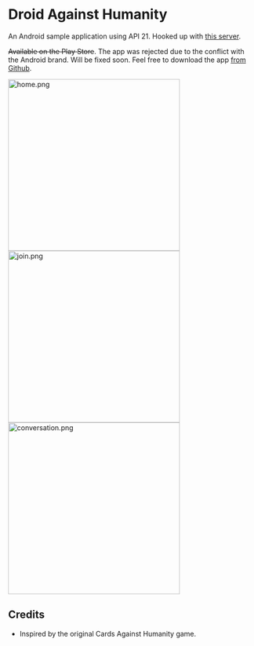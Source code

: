 # Droid Against Humanity

An Android sample application using API 21. Hooked up with [this server](https://github.com/acadet/socket-against-humanity).

<s>Available on the Play Store</s>. The app was rejected due to the conflict with the Android brand. Will be fixed soon. Feel free to download the app [from Github](https://github.com/acadet/droid-against-humanity/releases).

<img src="https://raw.githubusercontent.com/acadet/droid-against-humanity/master/screenshots/home.png" alt="home.png" width="350px">

<img src="https://raw.githubusercontent.com/acadet/droid-against-humanity/master/screenshots/join.png" alt="join.png" width="350px">

<img src="https://raw.githubusercontent.com/acadet/droid-against-humanity/master/screenshots/conversation.png" alt="conversation.png" width="350px">

## Credits

* Inspired by the original Cards Against Humanity game.
